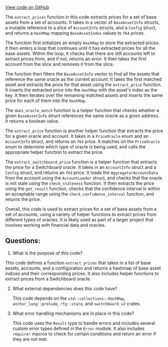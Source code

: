 [View code on GitHub](https://github.com/convergence-rfq/convergence-program-library/risk-engine/program/src/price_extractor.rs)

The `extract_prices` function in this code extracts prices for a set of base assets from a set of accounts. It takes in a vector of `BaseAssetInfo` structs, a mutable reference to a slice of `AccountInfo` structs, and a `Config` struct, and returns a `HashMap` mapping `BaseAssetIndex` values to `f64` prices. 

The function first initializes an empty `HashMap` to store the extracted prices. It then enters a loop that continues until it has extracted prices for all the base assets. Within the loop, it checks that there are still accounts left to extract prices from, and if not, returns an error. It then takes the first account from the slice and removes it from the slice. 

The function then filters the `BaseAssetInfo` vector to find all the assets that reference the same oracle as the current account. It takes the first matched asset and extracts the price for that asset using the `extract_price` function. It inserts the extracted price into the `HashMap` with the asset's index as the key. It then iterates over the remaining matched assets and inserts the same price for each of them into the `HashMap`.

The `does_oracle_match` function is a helper function that checks whether a given `BaseAssetInfo` struct references the same oracle as a given address. It returns a boolean value.

The `extract_price` function is another helper function that extracts the price for a given oracle and account. It takes in a `PriceOracle` enum and an `AccountInfo` struct, and returns an `f64` price. It matches on the `PriceOracle` enum to determine which type of oracle is being used, and calls the appropriate helper function to extract the price.

The `extract_switchboard_price` function is a helper function that extracts the price for a Switchboard oracle. It takes in an `AccountInfo` struct and a `Config` struct, and returns an `f64` price. It loads the `AggregatorAccountData` from the account using the `AccountLoader` struct, and checks that the oracle is not stale using the `check_staleness` function. It then extracts the price using the `get_result` function, checks that the confidence interval is within an acceptable range using the `check_confidence_interval` function, and returns the price.

Overall, this code is used to extract prices for a set of base assets from a set of accounts, using a variety of helper functions to extract prices from different types of oracles. It is likely used as part of a larger project that involves working with financial data and oracles.
## Questions: 
 1. What is the purpose of this code?
   
   This code defines a function `extract_prices` that takes in a list of base assets, accounts, and a configuration and returns a hashmap of base asset indices and their corresponding prices. It also includes helper functions to extract prices from a Switchboard oracle.

2. What external dependencies does this code have?
   
   This code depends on the `std::collections::HashMap`, `anchor_lang::prelude`, `rfq::state`, and `switchboard_v2` crates.

3. What error handling mechanisms are in place in this code?
   
   This code uses the `Result` type to handle errors and includes several custom error types defined in the `Error` module. It also includes `require!` macros to check for certain conditions and return an error if they are not met.